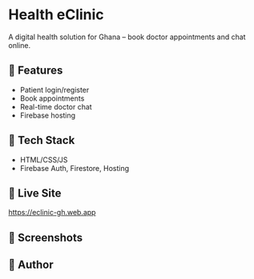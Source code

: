 # Health eClinic 
A digital health solution for Ghana – book doctor appointments and chat online.

## 🚀 Features
- Patient login/register
- Book appointments
- Real-time doctor chat
- Firebase hosting

## 📁 Tech Stack
- HTML/CSS/JS
- Firebase Auth, Firestore, Hosting

## 🔗 Live Site
https://eclinic-gh.web.app

## 📸 Screenshots


## 🧠 Author




